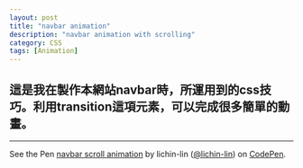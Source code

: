 ```yaml
---
layout: post
title: "navbar animation"
description: "navbar animation with scrolling"
category: CSS
tags: [Animation]
---
```

## 這是我在製作本網站navbar時，所運用到的css技巧。利用transition這項元素，可以完成很多簡單的動畫。
---
<p data-height="300" data-theme-id="0" data-slug-hash="Goapqy" data-default-tab="result" data-user="lichin-lin" class='codepen'>See the Pen <a href='http://codepen.io/lichin-lin/pen/Goapqy/'>navbar scroll animation</a> by lichin-lin (<a href='http://codepen.io/lichin-lin'>@lichin-lin</a>) on <a href='http://codepen.io'>CodePen</a>.</p>
<script async src="//assets.codepen.io/assets/embed/ei.js"></script>
